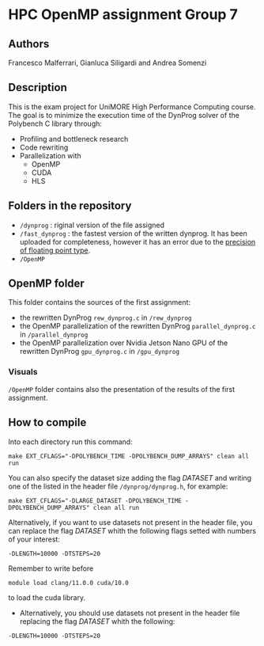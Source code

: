 # HPC OpenMP assignment Group 7

## Authors
Francesco Malferrari, Gianluca Siligardi and Andrea Somenzi

## Description
This is the exam project for UniMORE High Performance Computing course.
The goal is to minimize the execution time of the DynProg solver of the Polybench C library through:
* Profiling and bottleneck research
* Code rewriting
* Parallelization with
    * OpenMP
    * CUDA
    * HLS

## Folders in the repository
* `/dynprog` :
    riginal version of the file assigned
* `/fast_dynprog` :
    the fastest version of the written dynprog.
    It has been uploaded for completeness, however it has an error due to the [precision of floating point type](https://stackoverflow.com/questions/48088766/c-double-multiplication-have-different-result-when-order-of-variables-is-chang).
* `/OpenMP`

## OpenMP folder
This folder contains the sources of the first assignment:
* the rewritten DynProg `rew_dynprog.c` in `/rew_dynprog`
* the OpenMP parallelization of the rewritten DynProg `parallel_dynprog.c` in `/parallel_dynprog`
* the OpenMP parallelization over Nvidia Jetson Nano GPU of the rewritten DynProg `gpu_dynprog.c` in `/gpu_dynprog`

### Visuals
`/OpenMP` folder contains also the presentation of the results of the first assignment.

## How to compile
Into each directory run this command:
```
make EXT_CFLAGS="-DPOLYBENCH_TIME -DPOLYBENCH_DUMP_ARRAYS" clean all run
```
You can also specify the dataset size adding the flag *DATASET* and writing one of the listed in the header file
`/dynprog/dynprog.h`, for example:
```
make EXT_CFLAGS="-DLARGE_DATASET -DPOLYBENCH_TIME -DPOLYBENCH_DUMP_ARRAYS" clean all run
```
Alternatively, if you want to use datasets not present in the header file, you can replace the flag *DATASET* 
whith the following flags setted with numbers of your interest:
```
-DLENGTH=10000 -DTSTEPS=20
```
Remember to write before
```
module load clang/11.0.0 cuda/10.0
```
to load the cuda library.

* Alternatively, you should use datasets not present in the header file replacing the flag *DATASET* whith the following:
```
-DLENGTH=10000 -DTSTEPS=20
```
